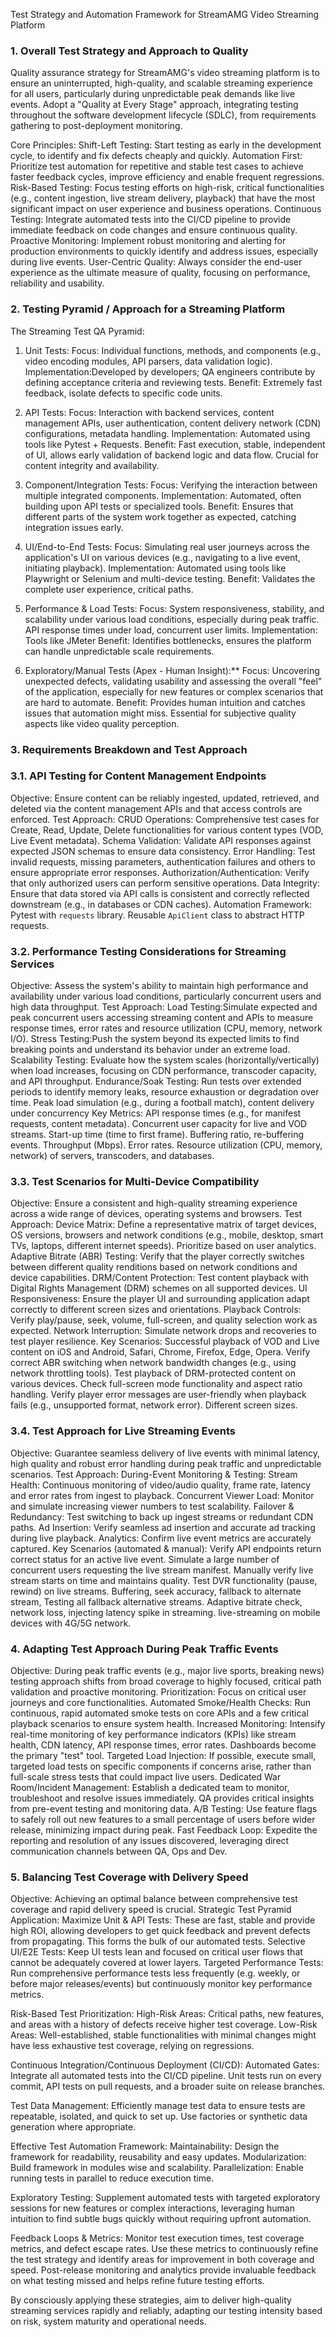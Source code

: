 Test Strategy and Automation Framework for StreamAMG Video Streaming Platform

### 1. Overall Test Strategy and Approach to Quality

Quality assurance strategy for StreamAMG's video streaming platform is to ensure an uninterrupted, high-quality, and 
scalable streaming experience for all users, particularly during unpredictable peak demands like live events.
Adopt a "Quality at Every Stage" approach, integrating testing throughout the software development lifecycle (SDLC), 
from requirements gathering to post-deployment monitoring.

Core Principles:
Shift-Left Testing: Start testing as early in the development cycle, to identify and fix defects cheaply and quickly.
Automation First: Prioritize test automation for repetitive and stable test cases to achieve faster feedback cycles, improve efficiency and enable frequent regressions.
Risk-Based Testing: Focus testing efforts on high-risk, critical functionalities (e.g., content ingestion, live stream delivery, playback) that have the most significant 
                    impact on user experience and business operations.
Continuous Testing: Integrate automated tests into the CI/CD pipeline to provide immediate feedback on code changes and ensure continuous quality.
Proactive Monitoring: Implement robust monitoring and alerting for production environments to quickly identify and address issues, especially during live events.
User-Centric Quality: Always consider the end-user experience as the ultimate measure of quality, focusing on performance, reliability and usability.

### 2. Testing Pyramid / Approach for a Streaming Platform

The Streaming Test QA Pyramid:
1.  Unit Tests: 
    Focus: Individual functions, methods, and components (e.g., video encoding modules, API parsers, data validation logic).
    Implementation:Developed by developers; QA engineers contribute by defining acceptance criteria and reviewing tests.
    Benefit: Extremely fast feedback, isolate defects to specific code units.

2.  API Tests:
    Focus: Interaction with backend services, content management APIs, user authentication, content delivery network (CDN) configurations, metadata handling.
    Implementation: Automated using tools like Pytest + Requests.
    Benefit: Fast execution, stable, independent of UI, allows early validation of backend logic and data flow. Crucial for content integrity and availability.

3.  Component/Integration Tests:
    Focus: Verifying the interaction between multiple integrated components.
    Implementation: Automated, often building upon API tests or specialized tools.
    Benefit: Ensures that different parts of the system work together as expected, catching integration issues early.

4.  UI/End-to-End Tests:
    Focus: Simulating real user journeys across the application's UI on various devices (e.g., navigating to a live event, initiating playback).
    Implementation: Automated using tools like Playwright or Selenium and multi-device testing.
    Benefit: Validates the complete user experience, critical paths.

5.  Performance & Load Tests:
    Focus: System responsiveness, stability, and scalability under various load conditions, especially during peak traffic. API response times under load, concurrent user limits.
    Implementation: Tools like JMeter
    Benefit: Identifies bottlenecks, ensures the platform can handle unpredictable scale requirements.

6.  Exploratory/Manual Tests (Apex - Human Insight):**
    Focus: Uncovering unexpected defects, validating usability and assessing the overall "feel" of the application, especially for new features or complex scenarios that are hard to automate.
    Benefit: Provides human intuition and catches issues that automation might miss. Essential for subjective quality aspects like video quality perception.

### 3. Requirements Breakdown and Test Approach

### 3.1. API Testing for Content Management Endpoints

Objective: Ensure content can be reliably ingested, updated, retrieved, and deleted via the content management APIs and that access controls are enforced.
Test Approach:
   CRUD Operations: Comprehensive test cases for Create, Read, Update, Delete functionalities for various content types (VOD, Live Event metadata).
   Schema Validation: Validate API responses against expected JSON schemas to ensure data consistency.
   Error Handling: Test invalid requests, missing parameters, authentication failures and others to ensure appropriate error responses.
   Authorization/Authentication: Verify that only authorized users can perform sensitive operations.
   Data Integrity: Ensure that data stored via API calls is consistent and correctly reflected downstream (e.g., in databases or CDN caches).
   Automation Framework: Pytest with `requests` library. Reusable `ApiClient` class to abstract HTTP requests.

### 3.2. Performance Testing Considerations for Streaming Services

Objective: Assess the system's ability to maintain high performance and availability under various load conditions, particularly concurrent users and high data throughput.
Test Approach:
    Load Testing:Simulate expected and peak concurrent users accessing streaming content and APIs to measure response times, error rates and resource utilization (CPU, memory, network I/O).
    Stress Testing:Push the system beyond its expected limits to find breaking points and understand its behavior under an extreme load.
    Scalability Testing: Evaluate how the system scales (horizontally/vertically) when load increases, focusing on CDN performance, transcoder capacity, and API throughput.
    Endurance/Soak Testing: Run tests over extended periods to identify memory leaks, resource exhaustion or degradation over time.
    Peak load simulation (e.g., during a football match), content delivery under concurrency
Key Metrics:
    API response times (e.g., for manifest requests, content metadata).
    Concurrent user capacity for live and VOD streams.
    Start-up time (time to first frame).
    Buffering ratio, re-buffering events.
    Throughput (Mbps).
    Error rates.
    Resource utilization (CPU, memory, network) of servers, transcoders, and databases.

### 3.3. Test Scenarios for Multi-Device Compatibility

Objective: Ensure a consistent and high-quality streaming experience across a wide range of devices, operating systems and browsers.
Test Approach:
    Device Matrix: Define a representative matrix of target devices, OS versions, browsers and network conditions (e.g., mobile, desktop, smart TVs, laptops, different internet speeds).
                   Prioritize based on user analytics.
    Adaptive Bitrate (ABR) Testing: Verify that the player correctly switches between different quality renditions based on network conditions and device capabilities.
    DRM/Content Protection: Test content playback with Digital Rights Management (DRM) schemes on all supported devices.
    UI Responsiveness: Ensure the player UI and surrounding application adapt correctly to different screen sizes and orientations.
    Playback Controls: Verify play/pause, seek, volume, full-screen, and quality selection work as expected.
    Network Interruption: Simulate network drops and recoveries to test player resilience.
Key Scenarios:
    Successful playback of VOD and Live content on iOS and Android, Safari, Chrome, Firefox, Edge, Opera.
    Verify correct ABR switching when network bandwidth changes (e.g., using network throttling tools).
    Test playback of DRM-protected content on various devices.
    Check full-screen mode functionality and aspect ratio handling.
    Verify player error messages are user-friendly when playback fails (e.g., unsupported format, network error).
    Different screen sizes.

### 3.4. Test Approach for Live Streaming Events

Objective: Guarantee seamless delivery of live events with minimal latency, high quality and robust error handling during peak traffic and unpredictable scenarios.
Test Approach:
    During-Event Monitoring & Testing: 
       Stream Health: Continuous monitoring of video/audio quality, frame rate, latency and error rates from ingest to playback.
       Concurrent Viewer Load: Monitor and simulate increasing viewer numbers to test scalability.
       Failover & Redundancy: Test switching to back up ingest streams or redundant CDN paths.
       Ad Insertion: Verify seamless ad insertion and accurate ad tracking during live playback.
       Analytics: Confirm live event metrics are accurately captured.
Key Scenarios (automated & manual):
    Verify API endpoints return correct status for an active live event.
    Simulate a large number of concurrent users requesting the live stream manifest.
    Manually verify live stream starts on time and maintains quality.
    Test DVR functionality (pause, rewind) on live streams.
    Buffering, seek accuracy, fallback to alternate stream, Testing all fallback alternative streams.
    Adaptive bitrate check, network loss, injecting latency spike in streaming.
    live-streaming on mobile devices with 4G/5G network.

### 4. Adapting Test Approach During Peak Traffic Events

Objective: During peak traffic events (e.g., major live sports, breaking news) testing approach shifts from broad coverage to highly focused, critical path validation and proactive monitoring.
    Prioritization: Focus on critical user journeys and core functionalities.
    Automated Smoke/Health Checks: Run continuous, rapid automated smoke tests on core APIs and a few critical playback scenarios to ensure system health. 
    Increased Monitoring: Intensify real-time monitoring of key performance indicators (KPIs) like stream health, CDN latency, API response times, error rates. Dashboards become the primary "test" tool.
    Targeted Load Injection: If possible, execute small, targeted load tests on specific components if concerns arise, rather than full-scale stress tests that could impact live users.
    Dedicated War Room/Incident Management: Establish a dedicated team to monitor, troubleshoot and resolve issues immediately. QA provides critical insights from pre-event testing and monitoring data.
    A/B Testing: Use feature flags to safely roll out new features to a small percentage of users before wider release, minimizing impact during peak.
    Fast Feedback Loop: Expedite the reporting and resolution of any issues discovered, leveraging direct communication channels between QA, Ops and Dev.

### 5. Balancing Test Coverage with Delivery Speed

Objective: Achieving an optimal balance between comprehensive test coverage and rapid delivery speed is crucial.
Strategic Test Pyramid Application:
    Maximize Unit & API Tests: These are fast, stable and provide high ROI, allowing developers to get quick feedback and prevent defects from propagating. This forms the bulk of our automated tests.
    Selective UI/E2E Tests: Keep UI tests lean and focused on critical user flows that cannot be adequately covered at lower layers. 
    Targeted Performance Tests: Run comprehensive performance tests less frequently (e.g. weekly, or before major releases/events) but continuously monitor key performance metrics.

Risk-Based Test Prioritization:
    High-Risk Areas: Critical paths, new features, and areas with a history of defects receive higher test coverage.
    Low-Risk Areas: Well-established, stable functionalities with minimal changes might have less exhaustive test coverage, relying on regressions.

Continuous Integration/Continuous Deployment (CI/CD):
    Automated Gates: Integrate all automated tests into the CI/CD pipeline. Unit tests run on every commit, API tests on pull requests, and a broader suite on release branches.

Test Data Management: Efficiently manage test data to ensure tests are repeatable, isolated, and quick to set up. Use factories or synthetic data generation where appropriate.

Effective Test Automation Framework:
    Maintainability: Design the framework for readability, reusability and easy updates.
    Modularization: Build framework in modules wise and scalability. 
    Parallelization: Enable running tests in parallel to reduce execution time.

Exploratory Testing: Supplement automated tests with targeted exploratory sessions for new features or complex interactions, leveraging human intuition to find subtle bugs quickly without requiring upfront automation.

Feedback Loops & Metrics:
Monitor test execution times, test coverage metrics, and defect escape rates. Use these metrics to continuously refine the test strategy and identify areas for improvement in both coverage and speed.
Post-release monitoring and analytics provide invaluable feedback on what testing missed and helps refine future testing efforts.

By consciously applying these strategies, aim to deliver high-quality streaming services rapidly and reliably, adapting our testing intensity based on risk, system maturity and operational needs.